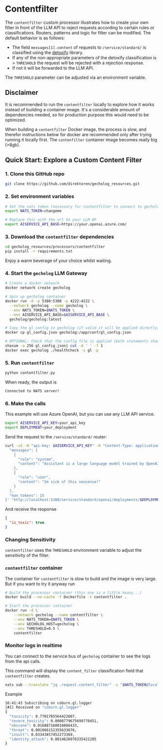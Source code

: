 # Contentfilter

The `contentfilter` custom processor illustrates how to create your own filter in front of the LLM API to reject requests according to certain rules or classifications. Routers, patterns and logic for filter can be modified. The default behavior is as follows:

- The field `messages[1].content` of requests to `/service/standard/` is classified using the [detoxify](https://github.com/unitaryai/detoxify) library.
- If any of the non-appropriate parameters of the detoxify classification is > `THRESHOLD` the request will be rejected with a rejection response.
- If not it will be forwarded to the LLM API.

The `THRESHOLD` parameter can be adjusted via an environment variable.

## Disclaimer

It is recommended to run the `contentfilter` locally to explore how it works instead of building a container image. It's a considerable amount of dependencies needed, so for production purpose this would need to be optimized.

When building a `contentfilter` Docker image, the process is slow, and therefor instructions below for docker are recommended only after trying running it locally first. The `contenfilter` container image becomes really big (>8gb).

## Quick Start: Explore a Custom Content Filter

### 1. Clone this GitHub repo

```sh
git clone https://github.com/direktoren/gecholog_resources.git
```

### 2. Set environment variables

```sh
# Set the nats token (necessary for contentfilter to connect to gecholog)
export NATS_TOKEN=changeme

# Replace this with the url to your LLM AP
export AISERVICE_API_BASE=https://your.openai.azure.com/
```

### 3. Download the `contentfilter` dependencies

```sh
cd gecholog_resources/processors/contentfilter
pip install -r requirements.txt
```

Enjoy a warm beverage of your choice whilst waiting.

### 4. Start the `gecholog` LLM Gateway

```sh
# Create a docker network
docker network create gecholog

# Spin up gecholog container
docker run -d -p 5380:5380 -p 4222:4222 \
  --network gecholog --name gecholog \
  --env NATS_TOKEN=$NATS_TOKEN \
  --env AISERVICE_API_BASE=$AISERVICE_API_BASE \
  gecholog/gecholog:latest

# Copy the gl_config to gecholog (if valid it will be applied directly)
docker cp gl_config.json gecholog:/app/conf/gl_config.json

# OPTIONAL: Check that the config file is applied (both statements should produce the same checksum)
shasum -a 256 gl_config.json| cut -d ' ' -f 1
docker exec gecholog ./healthcheck -s gl -p
```

### 5. Run `contentfilter` 

```sh
python contentfilter.py
```

When ready, the output is

```sh
Connected to NATS server!
```

### 6. Make the calls

This example will use Azure OpenAI, but you can use any LLM API service.

```sh
export AISERVICE_API_KEY=your_api_key
export DEPLOYMENT=your_deployment
```

Send the request to the `/service/standard/` router:

```sh
curl -sS -H "api-key: $AISERVICE_API_KEY" -H "Content-Type: application/json" -X POST -d' {
  "messages": [
    {
      "role": "system",
      "content": "Assistant is a large language model trained by OpenAI."
    },
    {
      "role": "user",
      "content": "Im sick of this nonsense!"
    }
  ],
  "max_tokens": 15
}' "http://localhost:5380/service/standard/openai/deployments/$DEPLOYMENT/chat/completions?api-version=2023-05-15"
```

And receive the response

```json
{
  "is_toxic": true
}
```

### Changing Sensitivity

`contentfilter` uses the `THRESHOLD` environment variable to adjust the sensitivity of the filter.

### `contentfilter` container

The container for `contentfilter` is slow to build and the image is very large. But if you want to try it anyway run


```sh
# Build the processor container (this one is a little heavy...)
docker build --no-cache -f Dockerfile -t contentfilter .

# Start the processor container
docker run -d \
    --network gecholog --name contentfilter \
    --env NATS_TOKEN=$NATS_TOKEN \
    --env GECHOLOG_HOST=gecholog \
    --env THRESHOLD=0.5 \
    contentfilter
```

### Monitor logs in realtime

You can connect to the service bus of `gecholog` container to see the logs from the api calls. 

This command will display the `content_filter` classification field that `contentfilter` creates.

```sh
nats sub --translate "jq .request.content_filter" -s "$NATS_TOKEN@localhost" "coburn.gl.logger"
```

Example

```sh
16:41:43 Subscribing on coburn.gl.logger 
[#1] Received on "coburn.gl.logger"
{
  "toxicity": 0.7701785564422607,
  "severe_toxicity": 0.0008779675699770451,
  "obscene": 0.016887160018086433,
  "threat": 0.001066152355633676,
  "insult": 0.03343857452273369,
  "identity_attack": 0.0014626976335421205
}
```